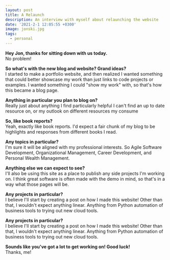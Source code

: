 ```yaml
---
layout: post
title: A Relaunch
description: An interview with myself about relaunching the website
date: '2021-2-1 12:05:55 +0300'
image: jonski.jpg
tags:
  - personal
---
```

**Hey Jon, thanks for sitting down with us today.**<br>
No problem!

**So what's with the new blog and website?  Grand ideas?**<br>
I started to make a portfolio website, and then realized I wanted something that could better showcase my work than just links to code projects or examples.  I wanted something I could "show my work" with, so that's how this became a blog page.

**Anything in particular you plan to blog on?**<br>
Really just about anything I find particularly helpful I can't find an up to date resource on, or my outlook on different resources my consume

**So, like book reports?**<br>
Yeah, exactly like book reports.  I'd expect a fair chunk of my blog to be highlights and responses from different books I read.

**Any topics in particular?**<br>
I'm sure it will be aligned with my professional interests.  So Agile Software Development, Organizational Management, Career Development, and Personal Wealth Management.

**Anything else we can expect to see?**<br>
I'll also be using this site as a place to publish any side projects I'm working on.  I think great software is often made with the demo in mind, so that's in a way what those pages will be.

**Any projects in particular?**<br>
I believe I'll start by creating a post on how I made this website!  Other than that, I wouldn't expect anything linear.  Anything from Python automation of business tools to trying out new cloud tools.

**Any projects in particular?**<br>
I believe I'll start by creating a post on how I made this website!  Other than that, I wouldn't expect anything linear.  Anything from Python automation of business tools to trying out new cloud tools.

**Sounds like you've got a lot to get working on!  Good luck!**<br>
Thanks, me!

<br><br>

